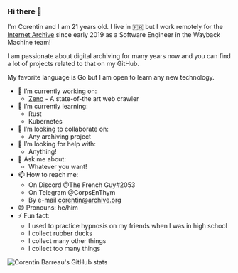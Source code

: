 ### Hi there 👋

I'm Corentin and I am 21 years old.
I live in :fr: but I work remotely for the [Internet Archive](https://archive.org) since early 2019 as a Software Engineer in the Wayback Machine team!

I am passionate about digital archiving for many years now and you can find a lot of projects related to that on my GitHub.

My favorite language is Go but I am open to learn any new technology.

- 🔭 I’m currently working on:
  - [Zeno](https://github.com/CorentinB/Zeno) - A state-of-the art web crawler
- 🌱 I’m currently learning:
  - Rust
  - Kubernetes
- 👯 I’m looking to collaborate on:
  - Any archiving project
- 🤔 I’m looking for help with:
  - Anything!
- 💬 Ask me about:
  - Whatever you want!
- 📫 How to reach me:
  - On Discord @The French Guy#2053
  - On Telegram @CorpsEnThym
  - By e-mail corentin@archive.org
- 😄 Pronouns: he/him
- ⚡ Fun fact:
  - I used to practice hypnosis on my friends when I was in high school
  - I collect rubber ducks
  - I collect many other things
  - I collect too many things

![Corentin Barreau's GitHub stats](https://github-readme-stats.vercel.app/api?username=CorentinB&count_private=true&show_icons=true&theme=radical)

